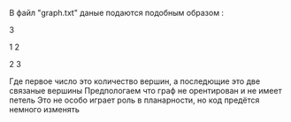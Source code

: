В файл "graph.txt" даные подаются подобным образом :

3

1 2

2 3

Где первое число это количество вершин, а последющие это две связаные вершины
Предпологаем что граф не орентирован и не имеет петель
Это не особо играет роль в планарности, но код предётся немного изменять 
